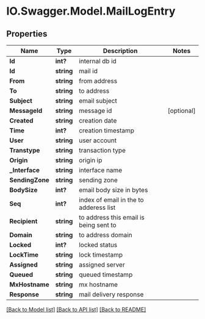 # IO.Swagger.Model.MailLogEntry
## Properties

Name | Type | Description | Notes
------------ | ------------- | ------------- | -------------
**Id** | **int?** | internal db id | 
**Id** | **string** | mail id | 
**From** | **string** | from address | 
**To** | **string** | to address | 
**Subject** | **string** | email subject | 
**MessageId** | **string** | message id | [optional] 
**Created** | **string** | creation date | 
**Time** | **int?** | creation timestamp | 
**User** | **string** | user account | 
**Transtype** | **string** | transaction type | 
**Origin** | **string** | origin ip | 
**_Interface** | **string** | interface name | 
**SendingZone** | **string** | sending zone | 
**BodySize** | **int?** | email body size in bytes | 
**Seq** | **int?** | index of email in the to adderess list | 
**Recipient** | **string** | to address this email is being sent to | 
**Domain** | **string** | to address domain | 
**Locked** | **int?** | locked status | 
**LockTime** | **string** | lock timestamp | 
**Assigned** | **string** | assigned server | 
**Queued** | **string** | queued timestamp | 
**MxHostname** | **string** | mx hostname | 
**Response** | **string** | mail delivery response | 

[[Back to Model list]](../README.md#documentation-for-models) [[Back to API list]](../README.md#documentation-for-api-endpoints) [[Back to README]](../README.md)

